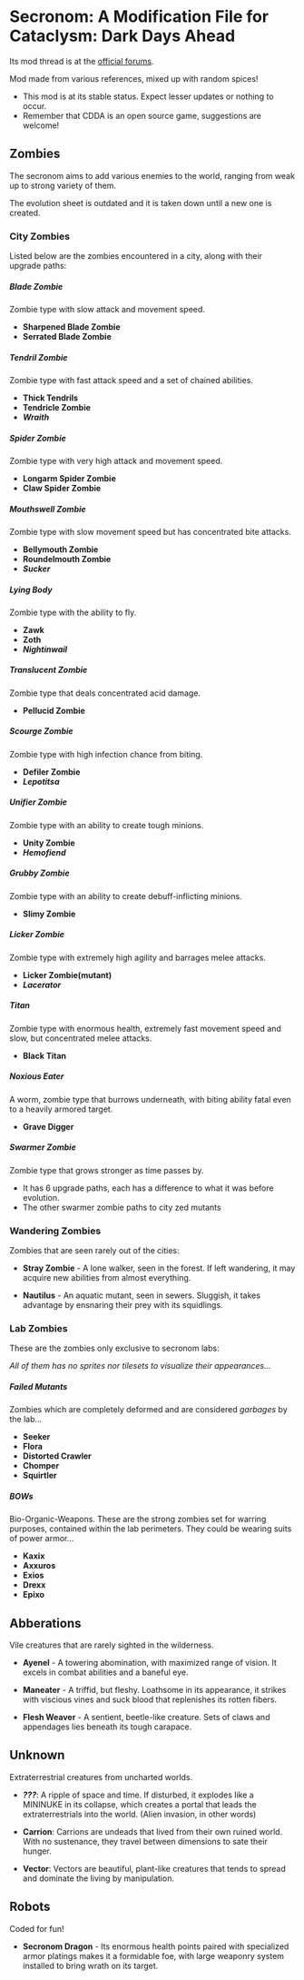 # Secronom: A Modification File for Cataclysm: Dark Days Ahead

Its mod thread is at the [official forums](https://discourse.cataclysmdda.org/t/secronom-zombies-mod-thread/16211/1).

Mod made from various references, mixed up with random spices! 

- This mod is at its stable status. Expect lesser updates or nothing to occur.
- Remember that CDDA is an open source game, suggestions are welcome!

## Zombies
The secronom aims to add various enemies to the world, ranging from weak up to strong variety of them.

The evolution sheet is outdated and it is taken down until a new one is created.

### City Zombies

Listed below are the zombies encountered in a city, along with their upgrade paths:

##### Blade Zombie
Zombie type with slow attack and movement speed.
* **Sharpened Blade Zombie**
* **Serrated Blade Zombie**
	
##### Tendril Zombie
Zombie type with fast attack speed and a set of chained abilities.
* **Thick Tendrils**
* **Tendricle Zombie**
* _**Wraith**_
	
##### Spider Zombie
Zombie type with very high attack and movement speed.
* **Longarm Spider Zombie**
* **Claw Spider Zombie**

##### Mouthswell Zombie
Zombie type with slow movement speed but has concentrated bite attacks.
* **Bellymouth Zombie**
* **Roundelmouth Zombie**
* _**Sucker**_

##### Lying Body
Zombie type with the ability to fly.
* **Zawk**
* **Zoth**
* _**Nightinwail**_

##### Translucent Zombie
Zombie type that deals concentrated acid damage.
* **Pellucid Zombie**

##### Scourge Zombie
Zombie type with high infection chance from biting.
* **Defiler Zombie**
* _**Lepotitsa**_

##### Unifier Zombie
Zombie type with an ability to create tough minions.
* **Unity Zombie**
* _**Hemofiend**_

##### Grubby Zombie
Zombie type with an ability to create debuff-inflicting minions.
* **Slimy Zombie**

##### Licker Zombie
Zombie type with extremely high agility and barrages melee attacks.
* **Licker Zombie(mutant)**
* _**Lacerator**_

##### Titan
Zombie type with enormous health, extremely fast movement speed and slow, but concentrated melee attacks.
* **Black Titan**

##### Noxious Eater
A worm, zombie type that burrows underneath, with biting ability fatal even to a heavily armored target.
* **Grave Digger**

##### Swarmer Zombie
Zombie type that grows stronger as time passes by.
* It has 6 upgrade paths, each has a difference to what it was before evolution.
* The other swarmer zombie paths to city zed mutants

### Wandering Zombies
Zombies that are seen rarely out of the cities:

* **Stray Zombie** - A lone walker, seen in the forest. If left wandering, it may acquire new abilities from almost everything.

* **Nautilus** - An aquatic mutant, seen in sewers. Sluggish, it takes advantage by ensnaring their prey with its squidlings.

### Lab Zombies
These are the zombies only exclusive to secronom labs:

*All of them has no sprites nor tilesets to visualize their appearances...*

##### Failed Mutants
Zombies which are completely deformed and are considered *garbages* by the lab...

* **Seeker**
* **Flora**
* **Distorted Crawler**
* **Chomper**
* **Squirtler**

##### BOWs
Bio-Organic-Weapons. These are the strong zombies set for warring purposes, contained within the lab perimeters. They could be wearing suits of power armor...

* **Kaxix**
* **Axxuros**
* **Exios**
* **Drexx**
* **Epixo**

## Abberations

Vile creatures that are rarely sighted in the wilderness.

* **Ayenel** - A towering abomination, with maximized range of vision. It excels in combat abilities and a baneful eye.

* **Maneater** - A triffid, but fleshy. Loathsome in its appearance, it strikes with viscious vines and suck blood that replenishes its rotten fibers.

* **Flesh Weaver** - A sentient, beetle-like creature. Sets of claws and appendages lies beneath its tough carapace.

## Unknown
Extraterrestrial creatures from uncharted worlds.

* _**???**_: A ripple of space and time. If disturbed, it explodes like a MININUKE in its collapse, which creates a portal that leads the extraterrestrials into the world. (Alien invasion, in other words)

* **Carrion**: Carrions are undeads that lived from their own ruined world. With no sustenance, they travel between dimensions to sate their hunger.

* **Vector**: Vectors are beautiful, plant-like creatures that tends to spread and dominate the living by manipulation.


## Robots

Coded for fun!

* **Secronom Dragon** - Its enormous health points paired with specialized armor platings makes it a formidable foe, with large weaponry system installed to bring wrath on its target.